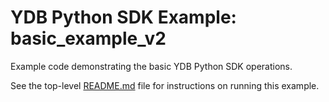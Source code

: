 # YDB Python SDK Example: basic_example_v2

Example code demonstrating the basic YDB Python SDK operations.

See the top-level [README.md](../README.md) file for instructions on running this example.
